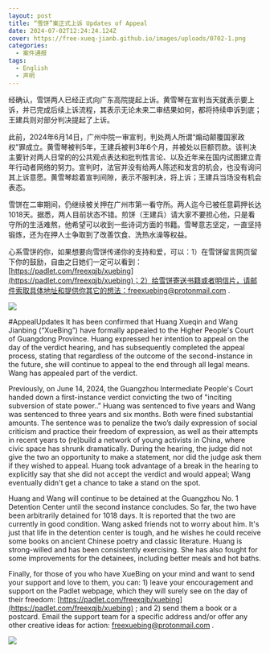 ```yaml
---
layout: post
title: “雪饼”案正式上诉 Updates of Appeal
date: 2024-07-02T12:24:24.124Z
cover: https://free-xueq-jianb.github.io/images/uploads/0702-1.png
categories:
  - 案件通报
tags:
  - English
  - 声明
---
```


经确认，雪饼两人已经正式向广东高院提起上诉。黄雪琴在宣判当天就表示要上诉，并已完成后续上诉流程，其表示无论未来二审结果如何，都将持续申诉到底；王建兵则对部分判决提起了上诉。

此前，2024年6月14日，广州中院一审宣判，判处两人所谓“煽动颠覆国家政权”罪成立。黄雪琴被判5年，王建兵被判3年6个月，并被处以巨额罚款。该判决主要针对两人日常的的公共观点表达和批判性言论、以及近年来在国内试图建立青年行动者网络的努力。宣判时，法官并没有给两人陈述和发言的机会，也没有询问其上诉意愿。黄雪琴趁着宣判间隙，表示不服判决，将上诉；王建兵当场没有机会表态。

雪饼在二审期间，仍继续被关押在广州市第一看守所。两人迄今已被任意羁押长达1018天。据悉，两人目前状态不错。煎饼（王建兵）请大家不要担心他，只是看守所的生活难熬，他希望可以收到一些诗词方面的书籍。雪琴意志坚定，一直坚持锻炼，还为在押人士争取到了改善饮食、洗热水澡等权益。

心系雪饼的你，如果想要向雪饼传递你的支持和爱，可以：1）在雪饼留言网页留下你的鼓励，自由之日她们一定可以看到：[https://padlet.com/freexqjb/xuebing](https://padlet.com/freexqjb/xuebing)；2）给雪饼寄送书籍或者明信片，请邮件索取具体地址和提供你其它的想法：freexuebing@protonmail.com .

![](https://free-xueq-jianb.github.io/images/uploads/0702-1.png)

#AppealUpdates It has been confirmed that Huang Xueqin and Wang Jianbing (“XueBing”) have formally appealed to the Higher People's Court of Guangdong Province. Huang expressed her intention to appeal on the day of the verdict hearing, and has subsequently completed the appeal process, stating that regardless of the outcome of the second-instance in the future, she will continue to appeal to the end through all legal means. Wang has appealed part of the verdict.

Previously, on June 14, 2024, the Guangzhou Intermediate People's Court handed down a first-instance verdict convicting the two of "inciting subversion of state power..” Huang was sentenced to five years and Wang was sentenced to three years and six months. Both were fined substantial amounts. The sentence was to penalize the two’s daily expression of social criticism and practice their freedom of expression, as well as their attempts in recent years to (re)build a network of young activists in China, where civic space has shrunk dramatically. During the hearing, the judge did not give the two an opportunity to make a statement, nor did the judge ask them if they wished to appeal. Huang took advantage of a break in the hearing to explicitly say that she did not accept the verdict and would appeal; Wang eventually didn't get a chance to take a stand on the spot.

Huang and Wang will continue to be detained at the Guangzhou No. 1 Detention Center until the second instance concludes. So far, the two have been arbitrarily detained for 1018 days. It is reported that the two are currently in good condition. Wang asked friends not to worry about him. It's just that life in the detention center is tough, and he wishes he could receive some books on ancient Chinese poetry and classic literature. Huang is strong-willed and has been consistently exercising. She has also fought for some improvements for the detainees, including better meals and hot baths.

Finally, for those of you who have XueBing on your mind and want to send your support and love to them, you can: 1) leave your encouragement and support on the Padlet webpage, which they will surely see on the day of their freedom: [https://padlet.com/freexqjb/xuebing](https://padlet.com/freexqjb/xuebing) ; and 2) send them a book or a postcard. Email the support team for a specific address and/or offer any other creative ideas for action: freexuebing@protonmail.com .

![](https://free-xueq-jianb.github.io/images/uploads/0702-2.png)